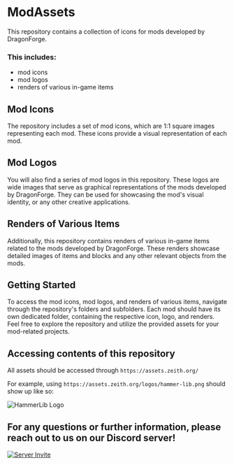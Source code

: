# ModAssets
This repository contains a collection of icons for mods developed by DragonForge.

### This includes:
- mod icons
- mod logos
- renders of various in-game items

## Mod Icons

The repository includes a set of mod icons, 
which are 1:1 square images representing each mod. 
These icons provide a visual representation of each mod.

## Mod Logos
You will also find a series of mod logos in this repository. 
These logos are wide images that serve as graphical representations of the mods developed by DragonForge.
They can be used for showcasing the mod's visual identity, or any other creative applications.

## Renders of Various Items
Additionally, this repository contains renders of various in-game items related to the mods developed by DragonForge.
These renders showcase detailed images of items and blocks and any other relevant objects from the mods.

## Getting Started
To access the mod icons, mod logos, and renders of various items, navigate through the repository's folders and subfolders.
Each mod should have its own dedicated folder, containing the respective icon, logo, and renders.
Feel free to explore the repository and utilize the provided assets for your mod-related projects.

## Accessing contents of this repository
All assets should be accessed through `https://assets.zeith.org/`

For example, using `https://assets.zeith.org/logos/hammer-lib.png` should show up like so:

![HammerLib Logo](https://assets.zeith.org/logos/hammer-lib.png)

##
## For any questions or further information, please reach out to us on our Discord server!
[![Server Invite](https://ds.zeith.org/cards/dev.png)](https://ds.zeith.org/dev)